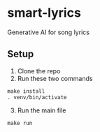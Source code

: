 # smart-lyrics

Generative AI for song lyrics

## Setup

1. Clone the repo
2. Run these two commands

```
make install
. venv/bin/activate
```

3. Run the main file

```
make run
```
